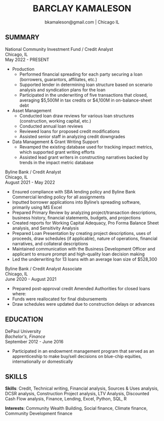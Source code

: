 <h1 style= "text-align: center;"> BARCLAY KAMALESON </h1>
<p style= "text-align: center;"> bkamaleson@gmail.com | Chicago IL</p>

**SUMMARY**
---

National Community Investment Fund / Credit Analyst  
Chicago, IL  
May 2022 - PRESENT

* Production
    * Performed financial spreading for each party securing a loan (borrowers, guarantors, affiliates, etc.)
    * Supported lender in determining loan structure based on scenario analysis and syndication plans for the loan
    * Participated in the underwriting of five transactions that closed, averaging $5,500M in tax credits or $4,100M in on-balance-sheet debt
* Asset Management
    * Conducted loan draw reviews for various loan structures (construction, working capital, etc.)
    * Conducted annual loan reviews
    * Reviewed loans for proposed credit modifications
    * Assisted senior staff in analyzing credit downgrades
* Data Management & Grant Writing Support
    * Revamped the existing database used for tracking impact metrics, which supported grant writing efforts
    * Assisted lead grant writers in constructing narratives backed by trends in the impact metric database

Byline Bank / Credit Analyst  
Chicago, IL  
August 2021 - May 2022

* Ensured compliance with SBA lending policy and Byline Bank Commercial lending policy for all assignments
* Inputted borrower applications into Byline’s spreading software, primarily using MS Excel
* Prepared Primary Review by analyzing project/transaction descriptions, business history, financial statements, budgets, and projections
* Created reports for Working Capital Adequacy, Pro Forma Balance Sheet analysis, and Sensitivity Analysis
* Prepared Loan Presentation by creating project descriptions, uses of proceeds, draw schedules (if applicable), nature of operations, financial narratives, and collateral descriptions
* Maintained communication with the Business Development Officer and applicant to ensure prompt and high-quality loan decision making
* Led the underwriting for 13 loans with an average loan size of $528,300

Byline Bank / Credit Analyst Associate  
Chicago, IL  
June 2020 - August 2021

* Prepared post-approval credit Amended Authorities for closed loans where:
* Funds were reallocated for final disbursements
* Draw schedules were updated due to construction delays or advances

**EDUCATION**
---

DePaul University  
<i>Bachelor's, Finance</i>  
September 2012 - June 2016

* Participated in an endowment management program that served as an apprenticeship to make buy/sell decisions on
blue-chip equities, internationally or domestically

**SKILLS**
---
**Skills**: Credit, Technical writing, Financial analysis, Sources & Uses analysis, DCSR analysis, Construction Project analysis, LTV Analysis, Discounted Cash Flow analysis, Finance, Lending, Excel, Python, SQL, R

**Interests**: Community Wealth Building, Social finance, Climate finance, Community Development finance
